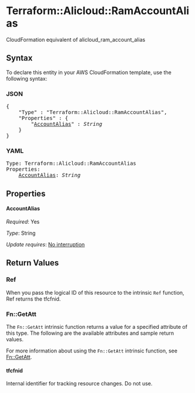 # Terraform::Alicloud::RamAccountAlias

CloudFormation equivalent of alicloud_ram_account_alias

## Syntax

To declare this entity in your AWS CloudFormation template, use the following syntax:

### JSON

<pre>
{
    "Type" : "Terraform::Alicloud::RamAccountAlias",
    "Properties" : {
        "<a href="#accountalias" title="AccountAlias">AccountAlias</a>" : <i>String</i>
    }
}
</pre>

### YAML

<pre>
Type: Terraform::Alicloud::RamAccountAlias
Properties:
    <a href="#accountalias" title="AccountAlias">AccountAlias</a>: <i>String</i>
</pre>

## Properties

#### AccountAlias

_Required_: Yes

_Type_: String

_Update requires_: [No interruption](https://docs.aws.amazon.com/AWSCloudFormation/latest/UserGuide/using-cfn-updating-stacks-update-behaviors.html#update-no-interrupt)

## Return Values

### Ref

When you pass the logical ID of this resource to the intrinsic `Ref` function, Ref returns the tfcfnid.

### Fn::GetAtt

The `Fn::GetAtt` intrinsic function returns a value for a specified attribute of this type. The following are the available attributes and sample return values.

For more information about using the `Fn::GetAtt` intrinsic function, see [Fn::GetAtt](https://docs.aws.amazon.com/AWSCloudFormation/latest/UserGuide/intrinsic-function-reference-getatt.html).

#### tfcfnid

Internal identifier for tracking resource changes. Do not use.


